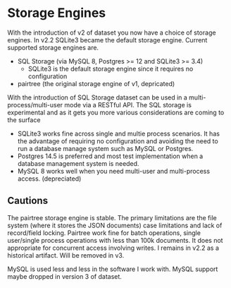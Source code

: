 Storage Engines
===============

With the introduction of v2 of dataset you now have a choice of storage engines. In v2.2 SQLite3 became the default storage engine.  Current supported storage engines are.

- SQL Storage (via MySQL 8, Postgres >= 12 and SQLite3 >= 3.4)
  - SQLite3 is the default storage engine since it requires no configuration
- pairtree (the original storage engine of v1, depricated)

With the introduction of SQL Storage dataset can be used in a multi-process/multi-user mode via a RESTful API.  The SQL storage is experimental and as it gets you more various considerations are coming to the surface

- SQLite3 works fine across single and multie process scenarios. It has the advantage of requiring no configuration and avoiding the need to run a database manage system such as MySQL or Postgres. 
- Postgres 14.5 is preferred and most test implementation when a database management system is needed.
- MySQL 8 works well when you need multi-user and multi-process access. (depreciated)

Cautions
--------

The pairtree storage engine is stable. The primary limitations are the file system (where it stores the JSON documents) case limitations and lack of record/field locking. Pairtree work fine for batch operations, single user/single process operations with less than 100k documents. It does not appropriate for concurrent access involving writes. I remains in v2.2 as a historical artifact. Will be removed in v3.

MySQL is used less and less in the software I work with. MySQL support maybe dropped in version 3 of dataset.
